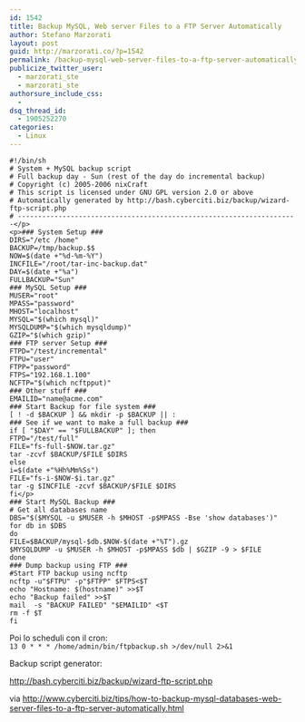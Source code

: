```yaml
---
id: 1542
title: Backup MySQL, Web server Files to a FTP Server Automatically
author: Stefano Marzorati
layout: post
guid: http://marzorati.co/?p=1542
permalink: /backup-mysql-web-server-files-to-a-ftp-server-automatically/
publicize_twitter_user:
  - marzorati_ste
  - marzorati_ste
authorsure_include_css:
  - 
dsq_thread_id:
  - 1905252270
categories:
  - Linux
---  
```

	#!/bin/sh   
	# System + MySQL backup script   
	# Full backup day - Sun (rest of the day do incremental backup)   
	# Copyright (c) 2005-2006 nixCraft   
	# This script is licensed under GNU GPL version 2.0 or above   
	# Automatically generated by http://bash.cyberciti.biz/backup/wizard-ftp-script.php   
	# ---------------------------------------------------------------------</p>
	<p>### System Setup ###   
	DIRS="/etc /home"   
	BACKUP=/tmp/backup.$$   
	NOW=$(date +"%d-%m-%Y")   
	INCFILE="/root/tar-inc-backup.dat"   
	DAY=$(date +"%a")   
	FULLBACKUP="Sun"
	### MySQL Setup ###   
	MUSER="root"   
	MPASS="password"   
	MHOST="localhost"   
	MYSQL="$(which mysql)"   
	MYSQLDUMP="$(which mysqldump)"   
	GZIP="$(which gzip)"
	### FTP server Setup ###   
	FTPD="/test/incremental"   
	FTPU="user"   
	FTPP="password"   
	FTPS="192.168.1.100"   
	NCFTP="$(which ncftpput)"
	### Other stuff ###   
	EMAILID="name@acme.com"
	### Start Backup for file system ###   
	[ ! -d $BACKUP ] && mkdir -p $BACKUP || :
	### See if we want to make a full backup ###   
	if [ "$DAY" == "$FULLBACKUP" ]; then   
	FTPD="/test/full"   
	FILE="fs-full-$NOW.tar.gz"   
	tar -zcvf $BACKUP/$FILE $DIRS   
	else   
	i=$(date +"%Hh%Mm%Ss")   
	FILE="fs-i-$NOW-$i.tar.gz"   
	tar -g $INCFILE -zcvf $BACKUP/$FILE $DIRS   
	fi</p>
	### Start MySQL Backup ###   
	# Get all databases name   
	DBS="$($MYSQL -u $MUSER -h $MHOST -p$MPASS -Bse 'show databases')"   
	for db in $DBS   
	do   
	FILE=$BACKUP/mysql-$db.$NOW-$(date +"%T").gz   
	$MYSQLDUMP -u $MUSER -h $MHOST -p$MPASS $db | $GZIP -9 > $FILE   
	done
	### Dump backup using FTP ###   
	#Start FTP backup using ncftp   
	ncftp -u"$FTPU" -p"$FTPP" $FTPS<$T   
	echo "Hostname: $(hostname)" >>$T   
	echo "Backup failed" >>$T   
	mail  -s "BACKUP FAILED" "$EMAILID" <$T   
	rm -f $T   
	fi   


Poi lo scheduli con il cron:  
`13 0 * * * /home/admin/bin/ftpbackup.sh >/dev/null 2>&1`

Backup script generator:

http://bash.cyberciti.biz/backup/wizard-ftp-script.php

via http://www.cyberciti.biz/tips/how-to-backup-mysql-databases-web-server-files-to-a-ftp-server-automatically.html